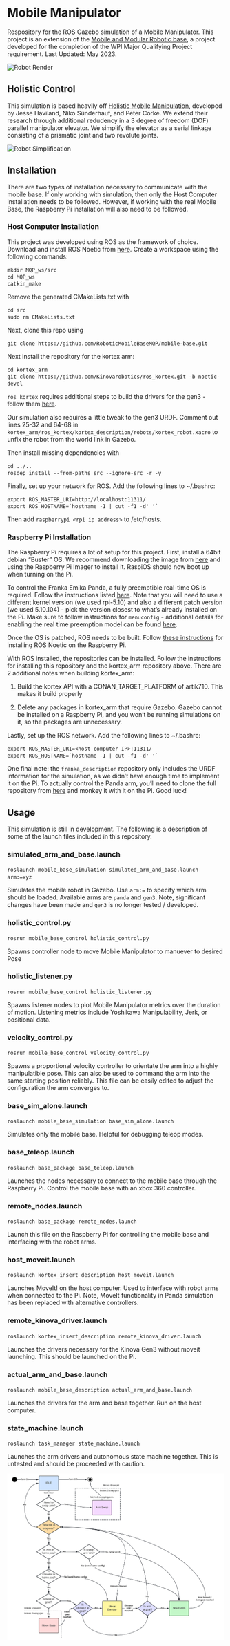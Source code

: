 # Mobile Manipulator

Respository for the ROS Gazebo simulation of a Mobile Manipulator. This project is an extension of the [Mobile and Modular Robotic base](https://github.com/RoboticMobileBaseMQP/mobile-base), a project developed for the completion of the WPI Major Qualifying Project requirement. Last Updated: May 2023.

![Robot Render](https://github.com/Mobile-Manipulator/mobile-base/blob/main/docs/Robot%20Render.png?raw=true)

## Holistic Control

This simulation is based heavily off [Holistic Mobile Manipulation](https://jhavl.github.io/holistic/), developed by Jesse Haviland, Niko Sünderhauf, and Peter Corke. We extend their research through additional redudency in a 3 degree of freedom (DOF) parallel manipulator elevator. We simplify the elevator as a serial linkage consisting of a prismatic joint and two revolute joints. 

![Robot Simplification](https://github.com/Mobile-Manipulator/mobile-base/blob/main/docs/mm_simplification.png?raw=true)


## Installation

There are two types of installation necessary to communicate with the mobile base. If only working with simulation, then only the Host Computer installation needs to be followed. However, if working with the real Mobile Base, the Raspberry Pi installation will also need to be followed.

### Host Computer Installation 

This project was developed using ROS as the framework of choice. Download and install ROS Noetic from [here](http://wiki.ros.org/noetic/Installation). Create a workspace using the following commands: 

```
mkdir MQP_ws/src
cd MQP_ws
catkin_make
```

Remove the generated CMakeLists.txt with

```
cd src
sudo rm CMakeLists.txt
```


Next, clone this repo using 

```
git clone https://github.com/RoboticMobileBaseMQP/mobile-base.git
```

Next install the repository for the kortex arm:

```
cd kortex_arm
git clone https://github.com/Kinovarobotics/ros_kortex.git -b noetic-devel
```

`ros_kortex` requires additional steps to build the drivers for the gen3 - follow them [here](https://github.com/Kinovarobotics/ros_kortex).

Our simulation also requires a little tweak to the gen3 URDF. Comment out lines 25-32 and 64-68 in `kortex_arm/ros_kortex/kortex_description/robots/kortex_robot.xacro` to unfix the robot from the world link in Gazebo.

Then install missing dependencies with 

```
cd ../..
rosdep install --from-paths src --ignore-src -r -y
```

Finally, set up your network for ROS. Add the following lines to ~/.bashrc:

```
export ROS_MASTER_URI=http://localhost:11311/
export ROS_HOSTNAME=`hostname -I | cut -f1 -d' '`
```

Then add `raspberrypi <rpi ip address>` to /etc/hosts.

### Raspberry Pi Installation

The Raspberry Pi requires a lot of setup for this project. First, install a 64bit debian “Buster” OS. We recommend downloading the image from [here](https://downloads.raspberrypi.org/raspios_arm64/images/raspios_arm64-2021-05-28/) and using the Raspberry Pi Imager to install it. RaspiOS should now boot up when turning on the Pi.

To control the Franka Emika Panda, a fully preemptible real-time OS is required. Follow the instructions listed [here](https://www.instructables.com/64bit-RT-Kernel-Compilation-for-Raspberry-Pi-4B-/). Note that you will need to use a different kernel version (we used rpi-5.10) and also a different patch version (we used 5.10.104) - pick the version closest to what’s already installed on the Pi. Make sure to follow instructions for `menuconfig` - additional details for enabling the real time preemption model can be found [here](https://unix.stackexchange.com/questions/582075/trouble-selecting-fully-preemptible-kernel-real-time-when-configuring-compil). 

Once the OS is patched, ROS needs to be built. Follow [these instructions](https://varhowto.com/install-ros-noetic-raspberry-pi-4/) for installing ROS Noetic on the Raspberry Pi. 

With ROS installed, the repositories can be installed. Follow the instructions for installing this repository and the kortex_arm repository above. There are 2 additional notes when building kortex_arm:

1. Build the kortex API with a CONAN_TARGET_PLATFORM of artik710. This makes it build properly

2. Delete any packages in kortex_arm that require Gazebo. Gazebo cannot be installed on a Raspberry Pi, and you won’t be running simulations on it, so the packages are unnecessary. 

Lastly, set up the ROS network. Add the following lines to ~/.bashrc:
```
export ROS_MASTER_URI=<host computer IP>:11311/
export ROS_HOSTNAME=`hostname -I | cut -f1 -d' '`
```

One final note: the `franka_description` repository only includes the URDF information for the simulation, as we didn’t have enough time to implement it on the Pi. To actually control the Panda arm, you’ll need to clone the full repository from [here](https://github.com/frankaemika/franka_ros) and monkey it with it on the Pi. Good luck!



## Usage

This simulation is still in development. The following is a description of some of the launch files included in this repository.


### simulated_arm_and_base.launch
`roslaunch mobile_base_simulation simulated_arm_and_base.launch arm:=xyz`

Simulates the mobile robot in Gazebo. Use `arm:=` to specify which arm should be loaded. Available arms are `panda` and `gen3`. Note, significant changes have been made and `gen3` is no longer tested / developed.

### holistic_control.py
`rosrun mobile_base_control holistic_control.py`

Spawns controller node to move Mobile Manipulator to manuever to desired Pose

### holistic_listener.py
`rosrun mobile_base_control holistic_listener.py`

Spawns listener nodes to plot Mobile Manipulator metrics over the duration of motion. Listening metrics include Yoshikawa Manipulability, Jerk, or positional data.

### velocity_control.py
`rosrun mobile_base_control velocity_control.py`

Spawns a proportional velocity controller to orientate the arm into a highly manipulatible pose. This can also be used to command the arm into the same starting position reliably. This file can be easily edited to adjust the configuration the arm converges to. 

### base_sim_alone.launch
`roslaunch mobile_base_simulation base_sim_alone.launch`

Simulates only the mobile base. Helpful for debugging teleop modes.

### base_teleop.launch
`roslaunch base_package base_teleop.launch`

Launches the nodes necessary to connect to the mobile base through the Raspberry Pi. Control the mobile base with an xbox 360 controller. 

### remote_nodes.launch
`roslaunch base_package remote_nodes.launch`

Launch this file on the Raspberry Pi for controlling the mobile base and interfacing with the robot arms.

### host_moveit.launch
`roslaunch kortex_insert_description host_moveit.launch`

Launches MoveIt! on the host computer. Used to interface with robot arms when connected to the Pi. Note, MoveIt functionality in Panda simulation has been replaced with alternative controllers. 

### remote_kinova_driver.launch
`roslaunch kortex_insert_description remote_kinova_driver.launch`

Launches the drivers necessary for the Kinova Gen3 without moveit launching. This should be launched on the Pi.

###  actual_arm_and_base.launch
`roslaunch mobile_base_description actual_arm_and_base.launch`

Launches the drivers for the arm and base together. Run on the host computer.

###  state_machine.launch
`roslaunch task_manager state_machine.launch`

Launches the arm drivers and autonomous state machine together. This is untested and should be proceeded with caution.

![State Machine Diagram](https://github.com/RoboticMobileBaseMQP/mobile-base/blob/main/docs/Mobile%20Base%20State%20Diagram.png?raw=true)
